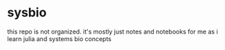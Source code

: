 # sysbio

this repo is not organized. it's mostly just notes and notebooks for me as i learn julia and systems bio concepts